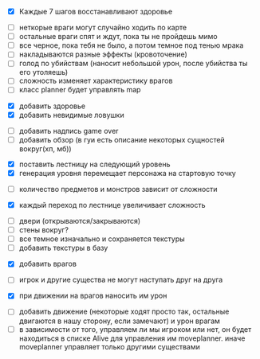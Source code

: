 * [x] Каждые 7 шагов восстанавливают здоровье
- [ ] неткорые враги могут случайно ходить по карте
- [ ] остальные враги спят и ждут, пока ты не пройдешь мимо
- [ ] все черное, пока тебя не было, а потом темное под тенью мрака
- [ ] накладываются разные эффекты (кровоточение)
- [ ] голод по убийствам (наносит небольшой урон, после убийства ты его утоляешь)
- [ ] сложность изменяет характеристику врагов
- [ ] класс planner будет управлять map
* [x] добавить здоровье
* [x] добавить невидимые ловушки
- [ ] добавить надпись game over
- [ ] добавить обзор (в гуи есть описание некоторых сущностей вокруг(хп, мб))
* [x] поставить лестницу на следующий уровень
* [x] генерация уровня перемещает персонажа на стартовую точку 
- [ ] количество предметов и монстров зависит от сложности 
* [x] каждый переход по лестнице увеличивает сложность
- [ ] двери (открываются/закрываются) 
- [ ] стены вокруг? 
- [ ] все темное изначально и сохраняется текстуры 
- [ ] добавить текстуры в базу 
* [x] добавить врагов
- [ ] игрок и другие существа не могут наступать друг на друга
* [x] при движении на врагов наносить им урон
- [ ] добавить движение (некоторые ходят просто так, остальные двигаются в нашу сторону, если замечают) и урон врагам
- [ ] в зависимости от того, управляем ли мы игроком или нет, он будет находиться в списке Alive для управления им moveplanner. иначе moveplanner управляет только другими существами
